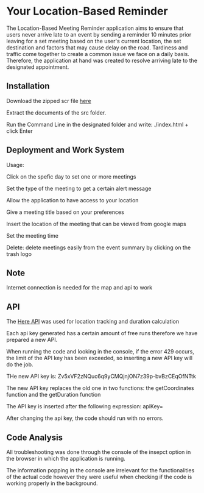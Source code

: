 # Your Location-Based Reminder

The Location-Based Meeting Reminder application  aims to ensure that users
 never arrive late to an event by sending a reminder 10 minutes prior leaving for a set meeting based on the user's current location, the set destination and factors that may cause delay on the road.  Tardiness and traffic
  come together to create a common issue we face on a daily
   basis. Therefore, the application at hand was created to resolve arriving late to the designated appointment.



## Installation
Download the zipped scr file [here](https://github.com/VanessaHanna05/The-Location-Based-Calendar/archive/refs/heads/main.zip)

Extract the documents of the src folder.

Run the Command Line in the designated folder and write: ./index.html + click Enter




## Deployment and Work System

Usage:

Click on the spefic day to set one or more meetings

Set the type of the meeting to get a certain alert message

Allow the application to have access to your location

Give a meeting title based on your preferences

Insert the location of the meeting that can be viewed from google maps

Set the meeting time 

Delete:
delete meetings easily from the event summary by clicking on the trash logo



## Note

Internet connection is needed for the map and api to work

## API

The [Here API](https://developer.here.com/) was used for location tracking and duration calculation

Each api key generated has a certain amount of free runs therefore we have prepared a new API.

When running the code and looking in the console, if the error 429 occurs, the limit of the API key has been exceeded, so inserting a new API key will do the job.

THe new API key is: Zv5xVF2zNQuc6q9yCMQjnjON7z39p-bvBzCEqOfNTtk

The new API key replaces the old one in two functions: the getCoordinates function and the getDuration function

The API key is inserted after the following expression: apiKey= 

After changing the api key, the code should run with no errors. 


## Code Analysis

All troubleshooting was done through the console of the insepct option in the browser in which the application is running.

The information  popping in the console are irrelevant for the functionalities of the actual code however they were useful when checking if the code is working properly in the background. 
